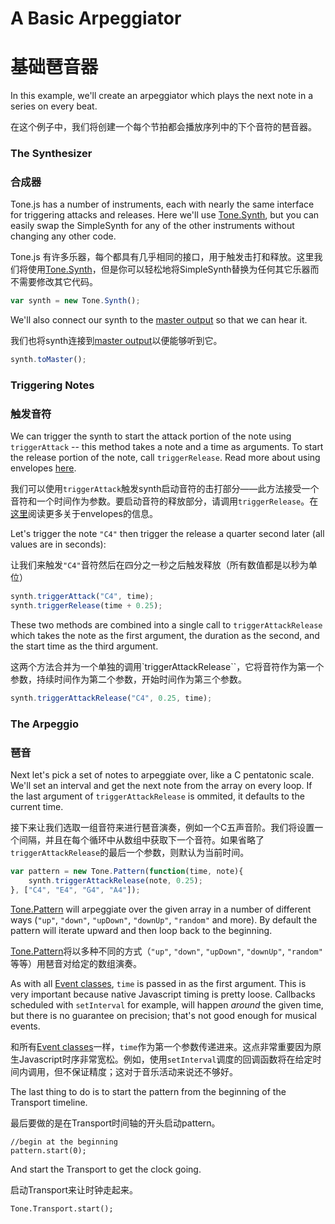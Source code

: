 # A Basic Arpeggiator

# 基础琶音器

In this example, we'll create an arpeggiator which plays the next note in a series on every beat. 

在这个例子中，我们将创建一个每个节拍都会播放序列中的下个音符的琶音器。

### The Synthesizer

### 合成器

Tone.js has a number of instruments, each with nearly the same interface for triggering attacks and releases. Here we'll use [Tone.Synth](https://tonejs.github.io/docs/#SimpleSynth), but you can easily swap the SimpleSynth for any of the other instruments without changing any other code. 

Tone.js 有许多乐器，每个都具有几乎相同的接口，用于触发击打和释放。这里我们将使用[Tone.Synth](https://tonejs.github.io/docs/#SimpleSynth)，但是你可以轻松地将SimpleSynth替换为任何其它乐器而不需要修改其它代码。  

```javascript
var synth = new Tone.Synth();
```

We'll also connect our synth to the [master output](https://tonejs.github.io/docs/#Master) so that we can hear it. 

我们也将synth连接到[master output](https://tonejs.github.io/docs/#Master)以便能够听到它。

```javascript
synth.toMaster();
```

### Triggering Notes

### 触发音符

We can trigger the synth to start the attack portion of the note using `triggerAttack` -- this method takes a note and a time as arguments. To start the release portion of the note, call `triggerRelease`. Read more about using envelopes [here](https://github.com/Tonejs/Tone.js/wiki/Envelope).

我们可以使用`triggerAttack`触发synth启动音符的击打部分——此方法接受一个音符和一个时间作为参数。要启动音符的释放部分，请调用`triggerRelease`。在[这里](https://github.com/Tonejs/Tone.js/wiki/Envelope)阅读更多关于envelopes的信息。

Let's trigger the note `"C4"` then trigger the release a quarter second later (all values are in seconds):

让我们来触发`"C4"`音符然后在四分之一秒之后触发释放（所有数值都是以秒为单位）

```javascript
synth.triggerAttack("C4", time);
synth.triggerRelease(time + 0.25);
```

These two methods are combined into a single call to `triggerAttackRelease` which takes the note as the first argument, the duration as the second, and the start time as the third argument. 

这两个方法合并为一个单独的调用`triggerAttackRelease``，它将音符作为第一个参数，持续时间作为第二个参数，开始时间作为第三个参数。

```javascript
synth.triggerAttackRelease("C4", 0.25, time);
```

### The Arpeggio

### 琶音

Next let's pick a set of notes to arpeggiate over, like a C pentatonic scale. We'll set an interval and get the next note from the array on every loop. If the last argument of `triggerAttackRelease` is ommited, it defaults to the current time.

接下来让我们选取一组音符来进行琶音演奏，例如一个C五声音阶。我们将设置一个间隔，并且在每个循环中从数组中获取下一个音符。如果省略了`triggerAttackRelease`的最后一个参数，则默认为当前时间。

```javascript
var pattern = new Tone.Pattern(function(time, note){
	synth.triggerAttackRelease(note, 0.25);
}, ["C4", "E4", "G4", "A4"]);
```

[Tone.Pattern](https://tonejs.github.io/docs/#Pattern) will arpeggiate over the given array in a number of different ways (`"up"`, `"down"`, `"upDown"`, `"downUp"`, `"random"` and more). By default the pattern will iterate upward and then loop back to the beginning. 

[Tone.Pattern](https://tonejs.github.io/docs/#Pattern)将以多种不同的方式（`"up"`, `"down"`, `"upDown"`, `"downUp"`, `"random"` 等等）用琶音对给定的数组演奏。

As with all [Event classes](https://github.com/Tonejs/Tone.js/wiki/Events), `time` is passed in as the first argument. This is very important because native Javascript timing is pretty loose. Callbacks scheduled with `setInterval` for example, will happen _around_ the given time, but there is no guarantee on precision; that's not good enough for musical events. 

和所有[Event classes](https://github.com/Tonejs/Tone.js/wiki/Events)一样，`time`作为第一个参数传递进来。这点非常重要因为原生Javascript时序非常宽松。例如，使用`setInterval`调度的回调函数将在给定时间内调用，但不保证精度；这对于音乐活动来说还不够好。

The last thing to do is to start the pattern from the beginning of the Transport timeline. 

最后要做的是在Transport时间轴的开头启动pattern。

```
//begin at the beginning
pattern.start(0);
```

And start the Transport to get the clock going.

启动Transport来让时钟走起来。

```
Tone.Transport.start();
```
